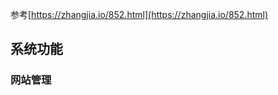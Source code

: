 参考[https://zhangjia.io/852.html](https://zhangjia.io/852.html)
## 系统功能
### 网站管理



<!--stackedit_data:
eyJoaXN0b3J5IjpbMzk3NjQyNzU0XX0=
-->